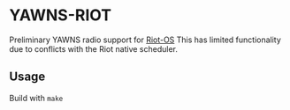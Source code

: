 # YAWNS-RIOT

Preliminary YAWNS radio support for [Riot-OS](https://github.com/RIOT-OS/RIOT)
This has limited functionality due to conflicts with the Riot native scheduler.

## Usage

Build with `make`

